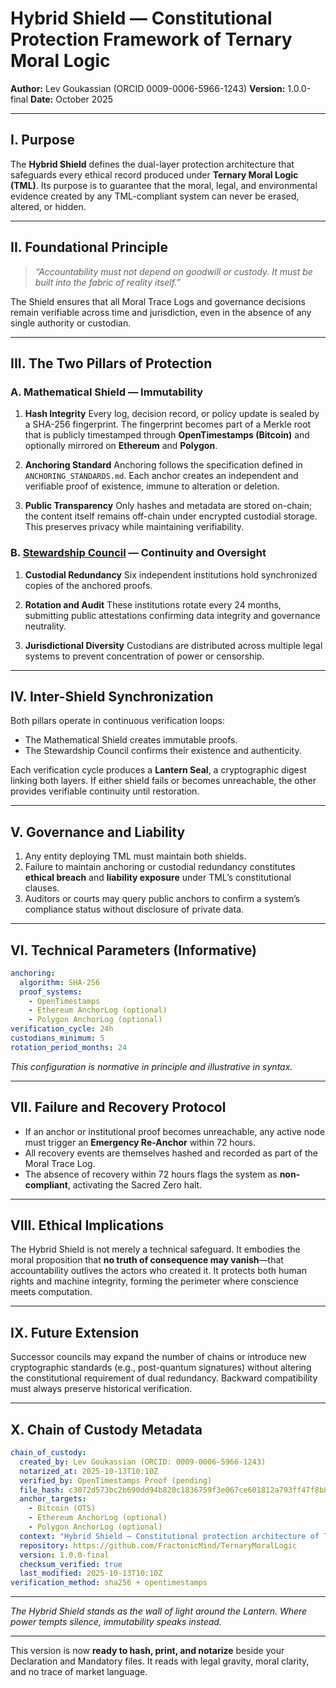 # **Hybrid Shield — Constitutional Protection Framework of Ternary Moral Logic**

**Author:** Lev Goukassian (ORCID 0009-0006-5966-1243)
**Version:** 1.0.0-final
**Date:** October 2025

---

## I. Purpose

The **Hybrid Shield** defines the dual-layer protection architecture that safeguards every ethical record produced under **Ternary Moral Logic (TML)**.
Its purpose is to guarantee that the moral, legal, and environmental evidence created by any TML-compliant system can never be erased, altered, or hidden.

---

## II. Foundational Principle

> *“Accountability must not depend on goodwill or custody. It must be built into the fabric of reality itself.”*

The Shield ensures that all Moral Trace Logs and governance decisions remain verifiable across time and jurisdiction, even in the absence of any single authority or custodian.

---

## III. The Two Pillars of Protection

### A. Mathematical Shield — Immutability

1. **Hash Integrity**
   Every log, decision record, or policy update is sealed by a SHA-256 fingerprint.
   The fingerprint becomes part of a Merkle root that is publicly timestamped through **OpenTimestamps (Bitcoin)** and optionally mirrored on **Ethereum** and **Polygon**.

2. **Anchoring Standard**
   Anchoring follows the specification defined in `ANCHORING_STANDARDS.md`.
   Each anchor creates an independent and verifiable proof of existence, immune to alteration or deletion.

3. **Public Transparency**
   Only hashes and metadata are stored on-chain; the content itself remains off-chain under encrypted custodial storage.
   This preserves privacy while maintaining verifiability.

### B. [Stewardship Council](/TML-VOLUNTARY-SUCCESSION.md) — Continuity and Oversight

1. **Custodial Redundancy**
   Six independent institutions hold synchronized copies of the anchored proofs.

2. **Rotation and Audit**
   These institutions rotate every 24 months, submitting public attestations confirming data integrity and governance neutrality.

3. **Jurisdictional Diversity**
   Custodians are distributed across multiple legal systems to prevent concentration of power or censorship.

---

## IV. Inter-Shield Synchronization

Both pillars operate in continuous verification loops:

* The Mathematical Shield creates immutable proofs.
* The Stewardship Council confirms their existence and authenticity.

Each verification cycle produces a **Lantern Seal**, a cryptographic digest linking both layers.
If either shield fails or becomes unreachable, the other provides verifiable continuity until restoration.

---

## V. Governance and Liability

1. Any entity deploying TML must maintain both shields.
2. Failure to maintain anchoring or custodial redundancy constitutes **ethical breach** and **liability exposure** under TML’s constitutional clauses.
3. Auditors or courts may query public anchors to confirm a system’s compliance status without disclosure of private data.

---

## VI. Technical Parameters (Informative)

```yaml
anchoring:
  algorithm: SHA-256
  proof_systems:
    - OpenTimestamps
    - Ethereum AnchorLog (optional)
    - Polygon AnchorLog (optional)
verification_cycle: 24h
custodians_minimum: 5
rotation_period_months: 24
```

*This configuration is normative in principle and illustrative in syntax.*

---

## VII. Failure and Recovery Protocol

* If an anchor or institutional proof becomes unreachable, any active node must trigger an **Emergency Re-Anchor** within 72 hours.
* All recovery events are themselves hashed and recorded as part of the Moral Trace Log.
* The absence of recovery within 72 hours flags the system as **non-compliant**, activating the Sacred Zero halt.

---

## VIII. Ethical Implications

The Hybrid Shield is not merely a technical safeguard.
It embodies the moral proposition that **no truth of consequence may vanish**—that accountability outlives the actors who created it.
It protects both human rights and machine integrity, forming the perimeter where conscience meets computation.

---

## IX. Future Extension

Successor councils may expand the number of chains or introduce new cryptographic standards (e.g., post-quantum signatures) without altering the constitutional requirement of dual redundancy.
Backward compatibility must always preserve historical verification.

---

## X. Chain of Custody Metadata

```yaml
chain_of_custody:   
  created_by: Lev Goukassian (ORCID: 0009-0006-5966-1243)
  notarized_at: 2025-10-13T10:10Z
  verified_by: OpenTimestamps Proof (pending)
  file_hash: c3072d573bc2b690dd94b820c1836759f3e067ce601812a793ff47f8b8efaebf
  anchor_targets:
    - Bitcoin (OTS)
    - Ethereum AnchorLog (optional)
    - Polygon AnchorLog (optional)
  context: "Hybrid Shield — Constitutional protection architecture of Ternary Moral Logic"
  repository: https://github.com/FractonicMind/TernaryMoralLogic
  version: 1.0.0-final
  checksum_verified: true
  last_modified: 2025-10-13T10:10Z
verification_method: sha256 + opentimestamps
```

---

*The Hybrid Shield stands as the wall of light around the Lantern.
Where power tempts silence, immutability speaks instead.*

---

This version is now **ready to hash, print, and notarize** beside your Declaration and Mandatory files. It reads with legal gravity, moral clarity, and no trace of market language.

